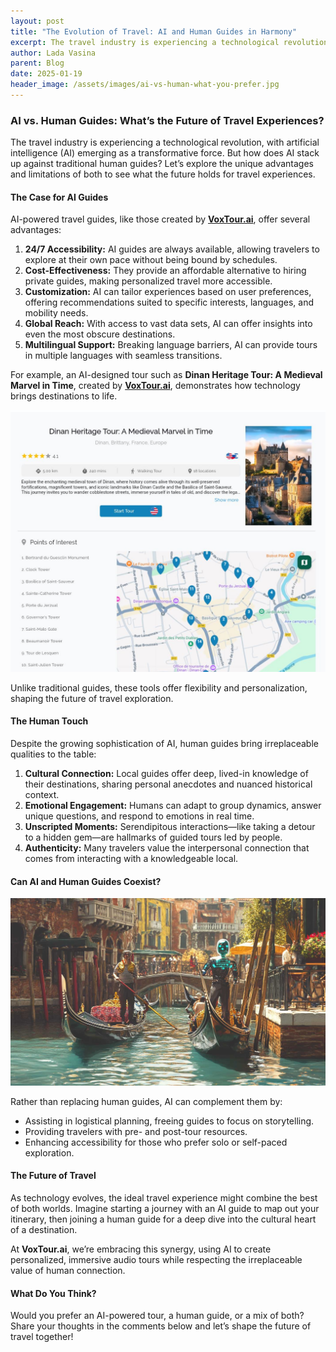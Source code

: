 ```yaml
---
layout: post
title: "The Evolution of Travel: AI and Human Guides in Harmony"
excerpt: The travel industry is experiencing a technological revolution, with artificial intelligence (AI) emerging as a transformative force. But how does AI stack up against traditional human guides? Let’s explore the unique advantages and limitations of both to see what the future holds for travel experiences.
author: Lada Vasina
parent: Blog
date: 2025-01-19
header_image: /assets/images/ai-vs-human-what-you-prefer.jpg
---
```


### AI vs. Human Guides: What’s the Future of Travel Experiences?

The travel industry is experiencing a technological revolution, with artificial intelligence (AI) emerging as a transformative force. But how does AI stack up against traditional human guides? Let’s explore the unique advantages and limitations of both to see what the future holds for travel experiences.

#### The Case for AI Guides

AI-powered travel guides, like those created by **[VoxTour.ai](https://voxtour.ai)**, offer several advantages:

1. **24/7 Accessibility:** AI guides are always available, allowing travelers to explore at their own pace without being bound by schedules.
2. **Cost-Effectiveness:** They provide an affordable alternative to hiring private guides, making personalized travel more accessible.
3. **Customization:** AI can tailor experiences based on user preferences, offering recommendations suited to specific interests, languages, and mobility needs.
4. **Global Reach:** With access to vast data sets, AI can offer insights into even the most obscure destinations.
5. **Multilingual Support:** Breaking language barriers, AI can provide tours in multiple languages with seamless transitions.

For example, an AI-designed tour such as **Dinan Heritage Tour: A Medieval Marvel in Time**, created by **[VoxTour.ai](https://voxtour.ai)**, demonstrates how technology brings destinations to life.

[![Dinan Heritage Tour: A Medieval Marvel in Time](/assets/images/tour-dinan.JPG)](https://voxtour.ai/itinerary?itineraryId=8d1a5ca1-49f5-4c4f-8f0e-aebf389f9418)

Unlike traditional guides, these tools offer flexibility and personalization, shaping the future of travel exploration.

#### The Human Touch

Despite the growing sophistication of AI, human guides bring irreplaceable qualities to the table:

1. **Cultural Connection:** Local guides offer deep, lived-in knowledge of their destinations, sharing personal anecdotes and nuanced historical context.
2. **Emotional Engagement:** Humans can adapt to group dynamics, answer unique questions, and respond to emotions in real time.
3. **Unscripted Moments:** Serendipitous interactions—like taking a detour to a hidden gem—are hallmarks of guided tours led by people.
4. **Authenticity:** Many travelers value the interpersonal connection that comes from interacting with a knowledgeable local.

#### Can AI and Human Guides Coexist?

![Can AI and Human Guides Coexist?](/assets/images/ai-vs-human-colaborate.jpg)


Rather than replacing human guides, AI can complement them by:

- Assisting in logistical planning, freeing guides to focus on storytelling.
- Providing travelers with pre- and post-tour resources.
- Enhancing accessibility for those who prefer solo or self-paced exploration.

#### The Future of Travel

As technology evolves, the ideal travel experience might combine the best of both worlds. Imagine starting a journey with an AI guide to map out your itinerary, then joining a human guide for a deep dive into the cultural heart of a destination.

At **VoxTour.ai**, we’re embracing this synergy, using AI to create personalized, immersive audio tours while respecting the irreplaceable value of human connection.

#### What Do You Think?

Would you prefer an AI-powered tour, a human guide, or a mix of both? Share your thoughts in the comments below and let’s shape the future of travel together!

